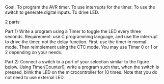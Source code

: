 Goal: 
To program the AVR timer.
To use interrupts for the timer.
To use the switch to generate digital inputs.
To drive LED.

2 parts:

Part 1) Write a program using a Timer to toggle the LED every three seconds.
Requirement: use C programming language, and use the interrupt to drive the timer, not the
delay function. First, use the timer in normal mode. Then reimplement using the CTC
mode. You may use Timer 0 or 1 or 2 depending on your needs.

Part 2) Connect a switch to a port of your selection similar to the figure below. Using
Timer/Counter0, write a program such that, when the switch is pressed, blink the LED on
the microcontroller for 10 times. Note that you do not need to use external LED.


